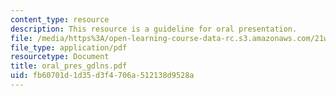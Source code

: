 ```yaml
---
content_type: resource
description: This resource is a guideline for oral presentation.
file: /media/https%3A/open-learning-course-data-rc.s3.amazonaws.com/21w-735-writing-and-reading-the-essay-fall-2005/fb60701d1d35d3f4706a512138d9528a_oral_pres_gdlns.pdf
file_type: application/pdf
resourcetype: Document
title: oral_pres_gdlns.pdf
uid: fb60701d-1d35-d3f4-706a-512138d9528a
---
```

